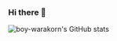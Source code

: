 ### Hi there 👋

![boy-warakorn's GitHub stats](https://github-readme-stats.vercel.app/api?username=boy-warakorn&show_icons=true&theme=radical&count_private=true)

<!--
**boy-warakorn/boy-warakorn** is a ✨ _special_ ✨ repository because its `README.md` (this file) appears on your GitHub profile.

Here are some ideas to get you started:

- 🔭 I’m currently working on ...
- 🌱 I’m currently learning ...
- 👯 I’m looking to collaborate on ...
- 🤔 I’m looking for help with ...
- 💬 Ask me about ...
- 📫 How to reach me: ...
- 😄 Pronouns: ...
- ⚡ Fun fact: ...
-->
